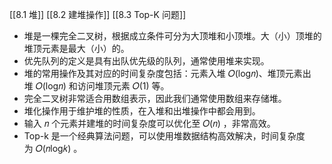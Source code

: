 [[8.1 堆]]
[[8.2 建堆操作]]
[[8.3 Top-K 问题]]

- 堆是一棵完全二叉树，根据成立条件可分为大顶堆和小顶堆。大（小）顶堆的堆顶元素是最大（小）的。
- 优先队列的定义是具有出队优先级的队列，通常使用堆来实现。
- 堆的常用操作及其对应的时间复杂度包括：元素入堆 𝑂(log⁡𝑛)、堆顶元素出堆 𝑂(log⁡𝑛) 和访问堆顶元素 𝑂(1) 等。
- 完全二叉树非常适合用数组表示，因此我们通常使用数组来存储堆。
- 堆化操作用于维护堆的性质，在入堆和出堆操作中都会用到。
- 输入 𝑛 个元素并建堆的时间复杂度可以优化至 𝑂(𝑛) ，非常高效。
- Top-k 是一个经典算法问题，可以使用堆数据结构高效解决，时间复杂度为 𝑂(𝑛log⁡𝑘) 。